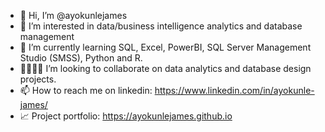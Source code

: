 - 👋 Hi, I’m @ayokunlejames
- 👀 I’m interested in data/business intelligence analytics and database management
- 🌱 I’m currently learning SQL, Excel, PowerBI, SQL Server Management Studio (SMSS), Python and R.
- 🫱🏽‍🫲🏽 I’m looking to collaborate on data analytics and database design projects.
- 📫 How to reach me on linkedin: https://www.linkedin.com/in/ayokunle-james/
- 📈 Project portfolio: https://ayokunlejames.github.io
<!---
ayokunlejames/ayokunlejames is a ✨ special ✨ repository because its `README.md` (this file) appears on your GitHub profile.
You can click the Preview link to take a look at your changes.
--->
